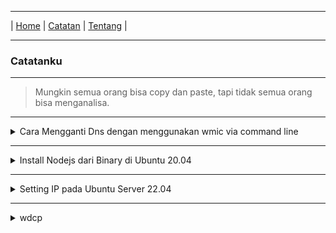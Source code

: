 * * *
| [Home](https://gand0r.github.io/home) | [Catatan](https://gand0r.github.io/catatanku) | [Tentang](https://gand0r.github.io/about) |
* * *

### Catatanku

* * *

> Mungkin semua orang bisa copy dan paste, tapi tidak semua orang bisa menganalisa.


* * *

<details><summary>Cara Mengganti Dns dengan menggunakan wmic via command line</summary><br>
   <li><data value="1">wmic nicconfig where (IPEnabled=TRUE) call SetDNSServerSearchOrder ()</data></li>
   <li><data value="2">wmic nicconfig where (IPEnabled=TRUE) call SetDNSServerSearchOrder ("8.8.8.8", "8.8.4.4")</data></li>
</details>

* * *

<details><summary>Install Nodejs dari Binary di Ubuntu 20.04</summary><br>
   Node 18.x
   <li>curl -fsSL https://deb.nodesource.com/setup_18.x | sudo -E bash - </li>
   <li>sudo apt-get install -y nodejs </li>
   <br>
   Node 17.x
   <li>curl -fsSL https://deb.nodesource.com/setup_17.x | sudo -E bash - </li>
   <li>sudo apt-get install -y nodejs </li>
   <br>
   Node 16.x
   <li>curl -fsSL https://deb.nodesource.com/setup_16.x | sudo -E bash - </li>
   <li>sudo apt-get install -y nodejs </li>
   <br>
   versi LTS
   <li>curl -fsSL https://deb.nodesource.com/setup_lts.x | sudo -E bash - </li>
   <li>sudo apt-get install -y nodejs </li>
   <br>
   versi Terbaru
   <li>curl -fsSL https://deb.nodesource.com/setup_current.x | sudo -E bash - </li>
   <li>sudo apt-get install -y nodejs </li>
</details>

* * *

<details><summary>Setting IP pada Ubuntu Server 22.04</summary><br>
   <li>ip link</li>
   <li>cd /etc/netplan</li>
   <li>sudo nano /etc/netplan/installer-config.yaml</li>
   <li>edit file yaml seperti contoh di bawah ini, untuk addresss dan gateway sesuaikan dengan jaringan anda</li>
   
   ```
   network:
   version: 2
   renderer: networkd
   ethernets:
    enp5s0:
       dhcp4: no
       addresses:
         - "172.11.11.15/24"
       gateway4: "192.168.75.254"
       nameservers:
           addresses: [1.1.1.1,8.8.8.8]
   ```
   
   <li>sudo netplan apply</li>
   <li>selesai, setelah itu cek ping ke gateway atau ip Lokal</li>
</details>

* * *

<details><summary>wdcp</summary><br>
   <li>
   ```
/interface ethernet
set [ find default-name=ether1 ] name=eth1-EDC
set [ find default-name=ether2 ] arp=reply-only
/interface wireless
set [ find default-name=wlan1 ] antenna-gain=0 band=2ghz-b/g/n country=no_country_set \
    default-authentication=no disabled=no frequency=auto frequency-mode=manual-txpower mode=\
    ap-bridge name=WDCP security-profile=wdcp ssid=WDCP station-roaming=enabled
/ip firewall filter
add action=accept chain=input comment=winbox dst-port=8296 protocol=tcp
add action=accept chain=forward comment=winbox dst-port=8296 protocol=tcp
add chain=forward comment=portwdcp1 dst-port=9400 protocol=tcp
add chain=forward comment=portwdcp2 protocol=tcp src-port=9400
add action=accept chain=output out-interface=bridge1 protocol=tcp src-port=8278
add action=accept chain=output out-interface=bridge1 protocol=tcp src-port=7790
add action=accept chain=output out-interface=bridge1 protocol=tcp src-port=7789
add action=accept chain=output out-interface=bridge1 protocol=tcp src-port=3828
add action=accept chain=output out-interface=bridge1 protocol=tcp src-port=2325
add action=accept chain=output out-interface=bridge1 protocol=icmp
add action=accept chain=output dst-address=192.168.0.0/16 out-interface=bridge1
add action=accept chain=output dst-address=172.31.31.1 out-interface=bridge1
add action=accept chain=output dst-address=172.24.0.0/16 out-interface=bridge1
add action=accept chain=output dst-address=172.20.0.0/16 out-interface=bridge1
add action=accept chain=output dst-address=10.254.253.253 out-interface=bridge1
add action=accept chain=output dst-address=10.254.253.250 out-interface=bridge1
add action=accept chain=output dst-address=10.64.0.0/16 out-interface=bridge1
add action=accept chain=input dst-port=8278 in-interface=bridge1 protocol=tcp
add action=accept chain=input dst-port=7790 in-interface=bridge1 protocol=tcp
add action=accept chain=input dst-port=7789 in-interface=bridge1 protocol=tcp
add action=accept chain=input dst-port=3828 in-interface=bridge1 protocol=tcp
add action=accept chain=input dst-port=2325 in-interface=bridge1 protocol=tcp
add action=accept chain=input in-interface=bridge1 protocol=icmp
add action=accept chain=input in-interface=bridge1 src-address=192.168.0.0/16
add action=accept chain=input in-interface=bridge1 src-address=172.31.31.1
add action=accept chain=input in-interface=bridge1 src-address=172.24.0.0/16
add action=accept chain=input in-interface=bridge1 src-address=172.20.0.0/16
add action=accept chain=input in-interface=bridge1 src-address=10.254.253.253
add action=accept chain=input in-interface=bridge1 src-address=10.254.253.250
add action=accept chain=input in-interface=bridge1 src-address=10.64.0.0/16
add action=accept chain=forward dst-address=10.254.253.253 out-interface=bridge1
add action=accept chain=forward dst-address=10.254.253.250 out-interface=bridge1
add action=drop chain=forward
add action=drop chain=forward in-interface=bridge1
add action=drop chain=input in-interface=bridge1
add action=drop chain=output out-interface=bridge1
add action=drop chain=forward protocol=udp src-port=135-139,445
add action=drop chain=forward dst-port=135-139,445 protocol=udp
add action=drop chain=forward protocol=tcp src-port=135-139,445
add action=drop chain=forward dst-port=135-139,445 protocol=tcp
add action=drop chain=forward comment=vnc dst-port=5900 protocol=tcp
add action=drop chain=forward comment=vnc dst-port=5800 protocol=tcp
add action=drop chain=forward comment=RDP dst-port=3389 protocol=tcp
/ip firewall nat
add action=masquerade chain=srcnat out-interface=bridge1 src-address=10.0.0.0/24
add action=masquerade chain=srcnat src-address=172.31.41.0/24
add action=masquerade chain=srcnat

..

..

..

console clear-history
```   
   </li>
</details>

* * *

<a href='https://ko-fi.com/M4M3AGKQC' target='_blank'><img height='36' style='border:0px;height:36px;' src='https://cdn.ko-fi.com/cdn/kofi1.png?v=3' border='0' alt='Buy Me a Coffee at ko-fi.com' /></a>
